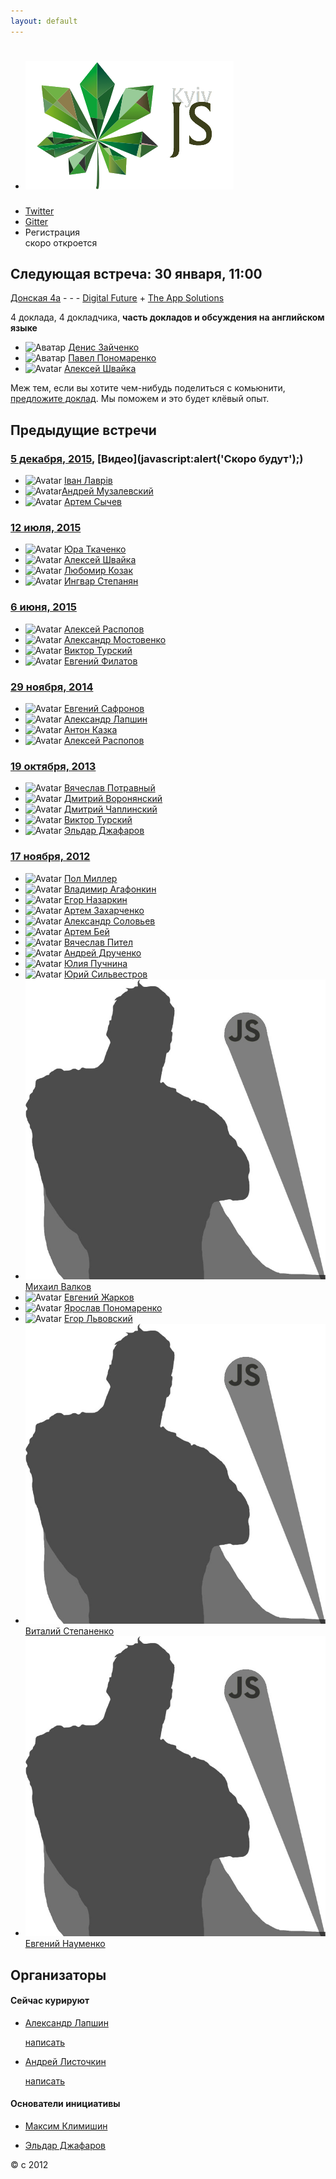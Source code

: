 ```yaml
---
layout: default
---
```


  - # ![KyivJS](/static/kyiv-js-rectangle-no-alpha.png)
  - [Twitter](https://twitter.com/kyivjs)
  - [Gitter](https://gitter.im/dev-ua/frontend-ua/kyivjs)
  - Регистрация <br> скоро откроется

## Следующая встреча: 30 января, 11:00

[Донская 4а](https://maps.yandex.ua/-/CVw9rZop) - - - [Digital Future](http://digital-future.org/) + [The App Solutions](http://theappsolutions.com/)

4 доклада, 4 докладчика, **часть докладов и обсуждения на английском языке**

- ![Аватар](https://media.licdn.com/mpr/mpr/shrinknp_400_400/p/7/005/0a8/057/07bb452.jpg) [Денис Зайченко](https://www.linkedin.com/in/dzaichenko)
- ![Аватар](https://media.licdn.com/mpr/mpr/shrinknp_400_400/AAEAAQAAAAAAAAZDAAAAJGM0ZTIzMzRkLTUzMjEtNDU3Yi1hNTM4LTI1YzZkNWIxZTNkZA.jpg) [Павел Пономаренко](https://github.com/theshock)
- ![Avatar](https://media.licdn.com/media/AAEAAQAAAAAAAAK6AAAAJDVlZTAwOTZlLTdkZDEtNDUzNy1hYjk5LTMzNTk5MjNkZDA0OQ.jpg) [Алексей Швайка](https://www.linkedin.com/in/ashvayka)

Меж тем, если вы хотите чем-нибудь поделиться с комьюнити, [предложите доклад](#write-anchor). Мы поможем и это будет клёвый опыт.

## Предыдущие встречи

### [5 декабря, 2015](http://dou.ua/calendar/9101/), [Видео](javascript:alert\('Скоро будут'\);)

  - ![Avatar](https://media.licdn.com/media/AAEAAQAAAAAAAAJYAAAAJDMwZDZmYWEwLWYzMzEtNDlmYy05NGFhLTZlMDBhNGJlZWVlNA.jpg) [Іван Лаврів](https://ua.linkedin.com/in/ivan-lavriv-16b23878/en)
  - ![Avatar](https://media.licdn.com/mpr/mpr/shrinknp_400_400/p/2/000/1f2/103/0461928.jpg)[Андрей Музалевский](https://ua.linkedin.com/in/andreymuzalevskiy/en)
  - ![Avatar](https://media.licdn.com/mpr/mpr/shrinknp_400_400/AAEAAQAAAAAAAAWjAAAAJGIwZGEzZmI5LTRkY2QtNGQ4MS1hMDY3LTE0NjNmNDQ5N2UxYQ.jpg) [Артем Сычев](https://www.linkedin.com/in/suchov/en)

### [12 июля, 2015]()

  - ![Avatar](https://media.licdn.com/mpr/mpr/shrinknp_400_400/p/1/000/08e/164/3709634.jpg) [Юра Ткаченко](https://www.linkedin.com/in/tkachenkoyuri)
  - ![Avatar](https://media.licdn.com/media/AAEAAQAAAAAAAAK6AAAAJDVlZTAwOTZlLTdkZDEtNDUzNy1hYjk5LTMzNTk5MjNkZDA0OQ.jpg) [Алексей Швайка](https://www.linkedin.com/in/ashvayka)
  - ![Avatar](https://pp.vk.me/c627416/v627416772/83e3/tB58VINkxWw.jpg) [Любомир Козак](https://www.linkedin.com/in/luibomyr)
  - ![Avatar](https://media.licdn.com/mpr/mpr/shrinknp_400_400/p/8/005/064/10d/1b6b1cd.jpg) [Ингвар Степанян](https://ua.linkedin.com/in/rreverser)

### [6 июня, 2015](http://dou.ua/calendar/7456/)

  - ![Avatar](https://media.licdn.com/media/p/3/000/1c4/0e9/0f90821.jpg) [Алексей Распопов](https://www.linkedin.com/profile/view?id=126122043)
  - ![Avatar](http://www.image123.net/thumbs/20150519/tevqghjz2bsk.jpg) [Александр Мостовенко](https://www.linkedin.com/in/mostovenko)
  - ![Avatar](http://s24.postimg.org/m8b7ulrz9/photo.jpg) [Виктор Турский](https://www.linkedin.com/in/turskyi)
  - ![Avatar](https://media.licdn.com/media/p/1/000/18d/116/2ae0c0f.jpg) [Евгений Филатов](https://www.linkedin.com/pub/evgen-filatov/16/a17/8b7)

### [29 ноября, 2014]()

  - ![Avatar](https://media.licdn.com/media/p/2/000/18d/0cb/3c7eb42.jpg) [Евгений Сафронов](http://ua.linkedin.com/pub/eugene-safronov/15/3a/392)
  - ![Avatar](https://media.licdn.com/media/p/8/005/017/02a/0746089.jpg) [Александр Лапшин](http://ua.linkedin.com/in/sudodoki)
  - ![Avatar](https://media.licdn.com/media/p/8/000/2ba/109/3aabd17.jpg) [Антон Казка](http://ua.linkedin.com/pub/anton-kazka/74/aa5/9b5)
  - ![Avatar](https://media.licdn.com/media/p/3/000/1c4/0e9/0f90821.jpg) [Алексей Распопов](https://www.linkedin.com/profile/view?id=126122043)

### [19 октября, 2013](http://dou.ua/calendar/3915/)

  - ![Avatar](http://m.c.lnkd.licdn.com/media/p/6/000/23e/325/13e4d75.jpg) [Вячеслав Потравный](http://ua.linkedin.com/pub/vyatcheslav-potravnyy/4a/414/50b/)
  - ![Avatar](https://media.licdn.com/mpr/mpr/shrinknp_400_400/AAEAAQAAAAAAAAJzAAAAJDk4ZDBjNTBhLWRhNjQtNDU1OS1hOWQ2LTZhYTQ5NjMzY2JkYQ.jpg) [Дмитрий Воронянский](http://ua.linkedin.com/in/voronianski/)
  - ![Avatar](http://m.c.lnkd.licdn.com/media/p/2/000/22a/288/3df5e98.jpg) [Дмитрий Чаплинский](http://ua.linkedin.com/pub/dmitry-chaplinsky/24/784/760)
  - ![Avatar](http://s24.postimg.org/m8b7ulrz9/photo.jpg) [Виктор Турский](https://www.linkedin.com/in/turskyi)
  - ![Avatar](https://media.licdn.com/mpr/mpr/shrinknp_400_400/AAEAAQAAAAAAAAIxAAAAJDhmZGYzNGFjLTg1OGYtNDIzOC1iNjY5LTEwOGQyYTEyNzY5Yg.jpg) [Эльдар Джафаров](http://www.linkedin.com/in/edjafarov)

### [17 ноября, 2012](http://dou.ua/calendar/2321)

  - ![Avatar](https://media.licdn.com/mpr/mpr/shrinknp_400_400/p/6/005/09d/0f5/0d4f17e.jpg) [Пол Миллер](https://sg.linkedin.com/in/paulmillr)
  - ![Avatar](https://media.licdn.com/mpr/mpr/shrinknp_400_400/p/1/000/19c/0f3/3920d77.jpg) [Владимир Агафонкин](https://www.linkedin.com/in/agafonkin)
  - ![Avatar](https://media.licdn.com/mpr/mpr/shrinknp_400_400/p/6/005/023/065/01ca7d5.jpg) [Егор Назаркин](https://ua.linkedin.com/in/yehor-nazarkin-50553129)
  - ![Avatar](https://media.licdn.com/media/p/2/000/188/1c2/10facbb.jpg) [Артем Захарченко](https://ua.linkedin.com/in/artem-zakharchenko-baa1453b)
  - ![Avatar](https://media.licdn.com/mpr/mpr/shrinknp_400_400/p/1/000/24f/1b5/1ab24e6.jpg) [Александр Соловьев](https://ua.linkedin.com/in/asolovyov)
  - ![Avatar](https://media.licdn.com/mpr/mpr/shrinknp_400_400/AAEAAQAAAAAAAAM_AAAAJDRlODFjYjI0LWM3ODktNDg1Ni1iNDYyLTI3MmEwYTJjZDYxZg.jpg) [Артем Бей](https://ua.linkedin.com/in/artembey)
  - ![Avatar](https://media.licdn.com/mpr/mpr/shrinknp_400_400/p/8/000/2aa/142/102933a.jpg) [Вячеслав Пител](https://ua.linkedin.com/in/vpytel)
  - ![Avatar](https://media.licdn.com/mpr/mpr/shrinknp_400_400/p/5/005/0b7/359/24745ee.jpg) [Андрей Друченко](https://ua.linkedin.com/in/bananos)
  - ![Avatar](https://media.licdn.com/media/p/3/000/0cf/15f/279f8c5.jpg) [Юлия Пучнина](https://ua.linkedin.com/in/yulia-puchnina-17473a36/en)
  - ![Avatar](https://media.licdn.com/media/p/1/000/1d0/396/177c198.jpg) [Юрий Сильвестров](https://ua.linkedin.com/in/ysilvestrov)
  - ![Avatar](/static/speaker-male-placeholder.jpg) [Михаил Валков]()
  - ![Avatar](https://media.licdn.com/mpr/mpr/shrinknp_400_400/p/1/005/037/34d/376aace.jpg) [Евгений Жарков](https://ua.linkedin.com/in/eugenezharkov)
  - ![Avatar](https://media.licdn.com/mpr/mpr/shrinknp_400_400/p/4/000/1b5/116/25bb788.jpg) [Ярослав Пономаренко](https://ua.linkedin.com/in/yponomarenko)
  - ![Avatar](https://media.licdn.com/mpr/mpr/shrinknp_400_400/p/6/005/078/2ee/2b1c2c3.jpg) [Егор Львовский](https://ua.linkedin.com/in/lvivski)
  - ![Avatar](/static/speaker-male-placeholder.jpg) [Виталий Степаненко]()
  - ![Avatar](/static/speaker-male-placeholder.jpg) [Евгений Науменко]()



## Организаторы
<mark id="write-anchor"></mark>
#### Сейчас курируют
- [Александр Лапшин](https://twitter.com/sudodoki)

    [написать](https://gitter.im/sudodoki)

- [Андрей Листочкин](https://twitter.com/listochkin)

    [написать](https://gitter.im/listochkin)

#### Основатели инициативы
- [Максим Климишин](http://www.linkedin.com/in/klymyshyn)

- [Эльдар Джафаров](http://www.linkedin.com/in/edjafarov)

&copy; с 2012
